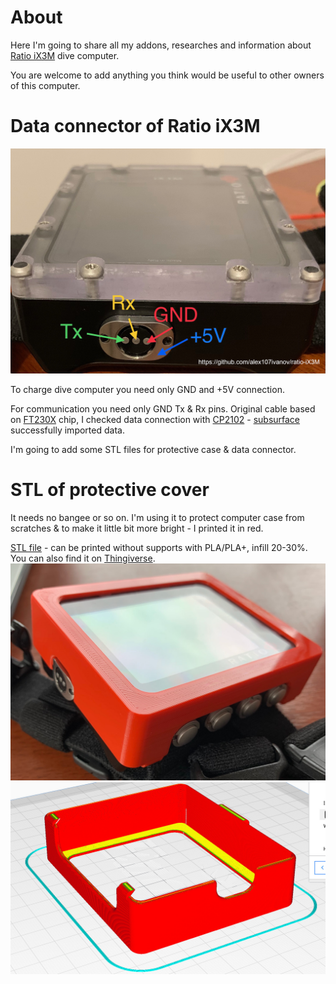 # About

Here I'm going to share all my addons, researches and information about <a href="https://www.ratio-computers.eu/en/12-ix3m-dive-computers">Ratio iX3M</a> dive computer.

You are welcome to add anything you think would be useful to other owners of this computer.

# Data connector of Ratio iX3M

<img src="connector.jpg">

To charge dive computer you need only GND and +5V connection.

For communication you need only GND Tx & Rx pins. Original cable based on <a href="https://ftdichip.com/wp-content/uploads/2020/08/DS_FT230X.pdf">FT230X</a> chip, I checked data connection with <a href="https://aliexpress.ru/item/32741917243.html?spm=a2g0o.productlist.0.0.1903338bCEAig4&algo_pvid=b89f504a-2f35-496f-b887-8a8cd27693e4&algo_expid=b89f504a-2f35-496f-b887-8a8cd27693e4-31&btsid=0b8b035a16317150159857602e89d2&ws_ab_test=searchweb0_0,searchweb201602_,searchweb201603_">CP2102</a> - <a href="https://subsurface.github.io/about/">subsurface</a> successfully imported data.

I'm going to add some STL files for protective case & data connector.

# STL of protective cover

It needs no bangee or so on. I'm using it to protect computer case from scratches & to make it little bit more bright - I printed it in red.

<a href="protective_cover.stl">STL file</a> - can be printed without supports with PLA/PLA+, infill 20-30%.
You can also find it on <a href="https://www.thingiverse.com/thing:4966413">Thingiverse</a>.
<img src="protective_cover.jpg">
<img src="protective_cover_cura.jpg">
